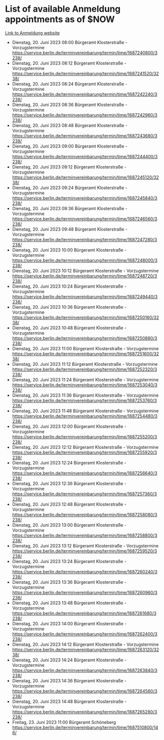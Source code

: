 # List of available Anmeldung appointments as of $NOW
[Link to Anmeldung website](https://service.berlin.de/terminvereinbarung/termin/tag.php?termin=1&anliegen[]=120686&dienstleisterlist=122210,122217,327316,122219,327312,122227,327314,122231,327346,122243,327348,122254,122252,329742,122260,329745,122262,329748,122271,327278,122273,327274,122277,327276,330436,122280,327294,122282,327290,122284,327292,122291,327270,122285,327266,122286,327264,122296,327268,150230,329760,122297,327286,122294,327284,122312,329763,122314,329775,122304,327330,122311,327334,122309,327332,317869,122281,327352,122279,329772,122283,122276,327324,122274,327326,122267,329766,122246,327318,122251,327320,122257,327322,122208,327298,122226,327300&herkunft=http%3A%2F%2Fservice.berlin.de%2Fdienstleistung%2F120686%2F)
- Dienstag, 20. Juni 2023 08:00 Bürgeramt Klosterstraße - Vorzugstermine https://service.berlin.de/terminvereinbarung/termin/time/1687240800/3238/
- Dienstag, 20. Juni 2023 08:12 Bürgeramt Klosterstraße - Vorzugstermine https://service.berlin.de/terminvereinbarung/termin/time/1687241520/3238/
- Dienstag, 20. Juni 2023 08:24 Bürgeramt Klosterstraße - Vorzugstermine https://service.berlin.de/terminvereinbarung/termin/time/1687242240/3238/
- Dienstag, 20. Juni 2023 08:36 Bürgeramt Klosterstraße - Vorzugstermine https://service.berlin.de/terminvereinbarung/termin/time/1687242960/3238/
- Dienstag, 20. Juni 2023 08:48 Bürgeramt Klosterstraße - Vorzugstermine https://service.berlin.de/terminvereinbarung/termin/time/1687243680/3238/
- Dienstag, 20. Juni 2023 09:00 Bürgeramt Klosterstraße - Vorzugstermine https://service.berlin.de/terminvereinbarung/termin/time/1687244400/3238/
- Dienstag, 20. Juni 2023 09:12 Bürgeramt Klosterstraße - Vorzugstermine https://service.berlin.de/terminvereinbarung/termin/time/1687245120/3238/
- Dienstag, 20. Juni 2023 09:24 Bürgeramt Klosterstraße - Vorzugstermine https://service.berlin.de/terminvereinbarung/termin/time/1687245840/3238/
- Dienstag, 20. Juni 2023 09:36 Bürgeramt Klosterstraße - Vorzugstermine https://service.berlin.de/terminvereinbarung/termin/time/1687246560/3238/
- Dienstag, 20. Juni 2023 09:48 Bürgeramt Klosterstraße - Vorzugstermine https://service.berlin.de/terminvereinbarung/termin/time/1687247280/3238/
- Dienstag, 20. Juni 2023 10:00 Bürgeramt Klosterstraße - Vorzugstermine https://service.berlin.de/terminvereinbarung/termin/time/1687248000/3238/
- Dienstag, 20. Juni 2023 10:12 Bürgeramt Klosterstraße - Vorzugstermine https://service.berlin.de/terminvereinbarung/termin/time/1687248720/3238/
- Dienstag, 20. Juni 2023 10:24 Bürgeramt Klosterstraße - Vorzugstermine https://service.berlin.de/terminvereinbarung/termin/time/1687249440/3238/
- Dienstag, 20. Juni 2023 10:36 Bürgeramt Klosterstraße - Vorzugstermine https://service.berlin.de/terminvereinbarung/termin/time/1687250160/3238/
- Dienstag, 20. Juni 2023 10:48 Bürgeramt Klosterstraße - Vorzugstermine https://service.berlin.de/terminvereinbarung/termin/time/1687250880/3238/
- Dienstag, 20. Juni 2023 11:00 Bürgeramt Klosterstraße - Vorzugstermine https://service.berlin.de/terminvereinbarung/termin/time/1687251600/3238/
- Dienstag, 20. Juni 2023 11:12 Bürgeramt Klosterstraße - Vorzugstermine https://service.berlin.de/terminvereinbarung/termin/time/1687252320/3238/
- Dienstag, 20. Juni 2023 11:24 Bürgeramt Klosterstraße - Vorzugstermine https://service.berlin.de/terminvereinbarung/termin/time/1687253040/3238/
- Dienstag, 20. Juni 2023 11:36 Bürgeramt Klosterstraße - Vorzugstermine https://service.berlin.de/terminvereinbarung/termin/time/1687253760/3238/
- Dienstag, 20. Juni 2023 11:48 Bürgeramt Klosterstraße - Vorzugstermine https://service.berlin.de/terminvereinbarung/termin/time/1687254480/3238/
- Dienstag, 20. Juni 2023 12:00 Bürgeramt Klosterstraße - Vorzugstermine https://service.berlin.de/terminvereinbarung/termin/time/1687255200/3238/
- Dienstag, 20. Juni 2023 12:12 Bürgeramt Klosterstraße - Vorzugstermine https://service.berlin.de/terminvereinbarung/termin/time/1687255920/3238/
- Dienstag, 20. Juni 2023 12:24 Bürgeramt Klosterstraße - Vorzugstermine https://service.berlin.de/terminvereinbarung/termin/time/1687256640/3238/
- Dienstag, 20. Juni 2023 12:36 Bürgeramt Klosterstraße - Vorzugstermine https://service.berlin.de/terminvereinbarung/termin/time/1687257360/3238/
- Dienstag, 20. Juni 2023 12:48 Bürgeramt Klosterstraße - Vorzugstermine https://service.berlin.de/terminvereinbarung/termin/time/1687258080/3238/
- Dienstag, 20. Juni 2023 13:00 Bürgeramt Klosterstraße - Vorzugstermine https://service.berlin.de/terminvereinbarung/termin/time/1687258800/3238/
- Dienstag, 20. Juni 2023 13:12 Bürgeramt Klosterstraße - Vorzugstermine https://service.berlin.de/terminvereinbarung/termin/time/1687259520/3238/
- Dienstag, 20. Juni 2023 13:24 Bürgeramt Klosterstraße - Vorzugstermine https://service.berlin.de/terminvereinbarung/termin/time/1687260240/3238/
- Dienstag, 20. Juni 2023 13:36 Bürgeramt Klosterstraße - Vorzugstermine https://service.berlin.de/terminvereinbarung/termin/time/1687260960/3238/
- Dienstag, 20. Juni 2023 13:48 Bürgeramt Klosterstraße - Vorzugstermine https://service.berlin.de/terminvereinbarung/termin/time/1687261680/3238/
- Dienstag, 20. Juni 2023 14:00 Bürgeramt Klosterstraße - Vorzugstermine https://service.berlin.de/terminvereinbarung/termin/time/1687262400/3238/
- Dienstag, 20. Juni 2023 14:12 Bürgeramt Klosterstraße - Vorzugstermine https://service.berlin.de/terminvereinbarung/termin/time/1687263120/3238/
- Dienstag, 20. Juni 2023 14:24 Bürgeramt Klosterstraße - Vorzugstermine https://service.berlin.de/terminvereinbarung/termin/time/1687263840/3238/
- Dienstag, 20. Juni 2023 14:36 Bürgeramt Klosterstraße - Vorzugstermine https://service.berlin.de/terminvereinbarung/termin/time/1687264560/3238/
- Dienstag, 20. Juni 2023 14:48 Bürgeramt Klosterstraße - Vorzugstermine https://service.berlin.de/terminvereinbarung/termin/time/1687265280/3238/
- Freitag, 23. Juni 2023 11:00 Bürgeramt Schöneberg https://service.berlin.de/terminvereinbarung/termin/time/1687510800/146/
